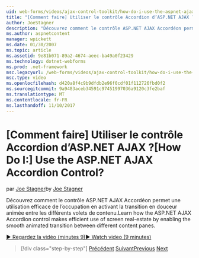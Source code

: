 ```yaml
---
uid: web-forms/videos/ajax-control-toolkit/how-do-i-use-the-aspnet-ajax-accordion-control
title: "[Comment faire] Utiliser le contrôle Accordion d’ASP.NET AJAX ? | Microsoft Docs"
author: JoeStagner
description: "Découvrez comment le contrôle ASP.NET AJAX Accordéon permet une utilisation efficace de l’occupation en activant la transition en douceur animée entre différents p contenu..."
ms.author: aspnetcontent
manager: wpickett
ms.date: 01/30/2007
ms.topic: article
ms.assetid: 9e81b071-89a2-4674-aeec-ba49a0f23429
ms.technology: dotnet-webforms
ms.prod: .net-framework
msc.legacyurl: /web-forms/videos/ajax-control-toolkit/how-do-i-use-the-aspnet-ajax-accordion-control
msc.type: video
ms.openlocfilehash: d420a8f4c9b9dfdb2e96f0cdf01f112726fbd0f2
ms.sourcegitcommit: 9a9483aceb34591c97451997036a9120c3fe2baf
ms.translationtype: MT
ms.contentlocale: fr-FR
ms.lasthandoff: 11/10/2017
---
```

<a name="how-do-i-use-the-aspnet-ajax-accordion-control"></a><span data-ttu-id="25560-104">[Comment faire] Utiliser le contrôle Accordion d’ASP.NET AJAX ?</span><span class="sxs-lookup"><span data-stu-id="25560-104">[How Do I:] Use the ASP.NET AJAX Accordion Control?</span></span>
====================
<span data-ttu-id="25560-105">par [Joe Stagner](https://github.com/JoeStagner)</span><span class="sxs-lookup"><span data-stu-id="25560-105">by [Joe Stagner](https://github.com/JoeStagner)</span></span>

<span data-ttu-id="25560-106">Découvrez comment le contrôle ASP.NET AJAX Accordéon permet une utilisation efficace de l’occupation en activant la transition en douceur animée entre les différents volets de contenu.</span><span class="sxs-lookup"><span data-stu-id="25560-106">Learn how the ASP.NET AJAX Accordion control makes efficient use of screen real-estate by enabling the smooth animated transition between different content panes.</span></span>

[<span data-ttu-id="25560-107">&#9654; Regardez la vidéo (minutes 9)</span><span class="sxs-lookup"><span data-stu-id="25560-107">&#9654; Watch video (9 minutes)</span></span>](https://channel9.msdn.com/Blogs/ASP-NET-Site-Videos/how-do-i-use-the-aspnet-ajax-accordion-control)

>[!div class="step-by-step"]
<span data-ttu-id="25560-108">[Précédent](how-do-i-use-the-aspnet-ajax-alwaysvisible-control-extender.md)
[Suivant](how-do-i-use-the-aspnet-ajax-collapsable-panel-extender.md)</span><span class="sxs-lookup"><span data-stu-id="25560-108">[Previous](how-do-i-use-the-aspnet-ajax-alwaysvisible-control-extender.md)
[Next](how-do-i-use-the-aspnet-ajax-collapsable-panel-extender.md)</span></span>
